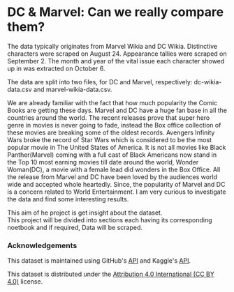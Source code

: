 # DC & Marvel: Can we really compare them?

The data typically originates from Marvel Wikia and DC Wikia. Distinctive characters were scraped on August 24. Appearance tallies were scraped on September 2. The month and year of the vital issue each character showed up in was extracted on October 6. 

The data are split into two files, for DC and Marvel, respectively: dc-wikia-data.csv and marvel-wikia-data.csv.

We are already familiar with the fact that how much popularity the Comic Books are getting these days. Marvel and DC have a huge fan base in all the countries around the world. The recent releases prove that super hero genre in movies is never going to fade, instead the Box office collection of these movies are breaking some of the oldest records. Avengers Infinity Wars broke the record of Star Wars which is considered to be the most popular movie in The United States of America. It is not all movies like Black Panther(Marvel) coming with a full cast of Black Americans now stand in the Top 10 most earning movies till date around the world, Wonder Woman(DC), a movie with a female lead did wonders in the Box Office. All the release from Marvel and DC have been loved by the audiences world wide and accepted whole heartedly. Since, the popularity of Marvel and DC is a concern related to World Entertainment. I am very curious to investigate the data and find some interesting results.

This aim of he project is get insight about the dataset.<br>
This project will be divided into sections each having its corresponding noetbook and if required, Data will be scraped.


### Acknowledgements
This dataset is maintained using GitHub's [API](https://developer.github.com/v3/?) and Kaggle's [API](https://github.com/Kaggle/kaggle-api).

This dataset is distributed under the [Attribution 4.0 International (CC BY 4.0)](https://creativecommons.org/licenses/by/4.0/) license.
